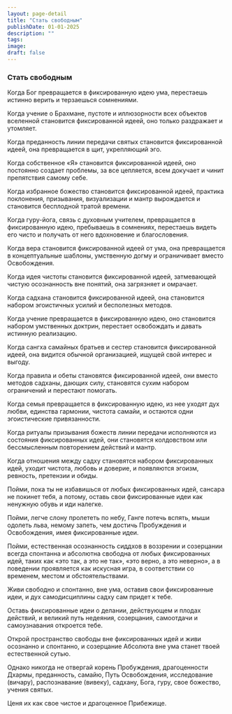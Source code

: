 ```yaml
---
layout: page-detail
title: "Стать свободным"
publishDate: 01-01-2025
description: ""
tags:
image:
draft: false
---
```


### Стать свободным

Когда Бог превращается в фиксированную идею ума, перестаешь истинно верить и терзаешься сомнениями.

Когда учение о Брахмане, пустоте и иллюзорности всех объектов вселенной становится фиксированной идеей, оно только раздражает и утомляет.

Когда преданность линии передачи святых становится фиксированной идеей, она превращается в щит, укрепляющий эго.

Когда собственное «Я» становится фиксированной идеей, оно постоянно создает проблемы, за все цепляется, всем докучает и чинит препятствия самому себе.

Когда избранное божество становится фиксированной идеей, практика поклонения, призывания, визуализации и мантр вырождается и становится бесплодной тратой времени.

Когда гуру-йога, связь с духовным учителем, превращается в фиксированную идею, пребываешь в сомнениях, перестаешь видеть его чисто и получать от него вдохновение и благословения.

Когда вера становится фиксированной идеей от ума, она превращается в концептуальные шаблоны, умственную догму и ограничивает вместо Освобождения.

Когда идея чистоты становится фиксированной идеей, затмевающей чистую осознанность вне понятий, она загрязняет и омрачает.

Когда садхана становится фиксированной идеей, она становится набором эгоистичных усилий и бесполезных методов.

Когда учение превращается в фиксированную идею, оно становится набором умственных доктрин, перестает освобождать и давать истинную реализацию.

Когда сангха самайных братьев и сестер становится фиксированной идеей, она видится обычной организацией, ищущей свой интерес и выгоду.

Когда правила и обеты становятся фиксированной идеей, они вместо методов садханы, дающих силу, становятся сухим набором ограничений и перестают помогать.

Когда семья превращается в фиксированную идею, из нее уходят дух любви, единства гармонии, чистота самайи, и остаются одни эгоистические привязанности.

Когда ритуалы призывания божеств линии передачи исполняются из состояния фиксированных идей, они становятся колдовством или бессмысленным повторением действий и мантр.

Когда отношения между садху становятся набором фиксированных идей, уходит чистота, любовь и доверие, и появляются эгоизм, ревность, претензии и обиды.

Пойми, пока ты не избавишься от любых фиксированных идей, сансара не покинет тебя, а потому, оставь свои фиксированные идеи как ненужную обувь и иди налегке.

Пойми, легче слону пролететь по небу, Ганге потечь вспять, мыши одолеть льва, немому запеть, чем достичь Пробуждения и Освобождения, имея фиксированные идеи.

Пойми, естественная осознанность сиддхов в воззрении и созерцании всегда спонтанна и абсолютна свободна от любых фиксированных идей, таких как «это так, а это не так», «это верно, а это неверно», а в поведении проявляется как искусная игра, в соответствии со временем, местом и обстоятельствами.

Живи свободно и спонтанно, вне ума, оставив свои фиксированные идеи, и дух самодисциплины садху сам придет к тебе.

Оставь фиксированные идеи о делании, действующем и плодах действий, и великий путь недеяния, созерцания, самоотдачи и самоузнавания откроется тебе.

Открой пространство свободы вне фиксированных идей и живи осознанно и спонтанно, и созерцание Абсолюта вне ума станет твоей естественной сутью.

Однако никогда не отвергай корень Пробуждения, драгоценности Дхармы, преданность, самайю, Путь Освобождения, исследование (вичару), распознавание (вивеку), садхану, Бога, гуру, свое божество, учения святых. 

Ценя их как свое чистое и драгоценное Прибежище.
  
  

